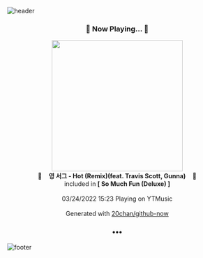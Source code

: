 ![header](https://capsule-render.vercel.app/api?type=wave&height=170&section=header&text=Hi.%20I'm%20SHIFT&fontColor=090707&fontAlignX=45&fontAlignY=65&fontSize=100)

<h3 align="center">🎵 Now Playing... 🎵</h3>
<p align="center">
  <a href="https://music.youtube.com/watch?v=BHep3SgCplM">
    <img width="300" src="https://lh3.googleusercontent.com/7Q43hp9tZ6goPOEmHj278zwoQ9Fy3jpqQ6wocFrhDIvy2f0Vx4UeLNe7NQqU5g6zLJXuI3npWVVXPu8">
  </a>
  <br>
  🎵&nbsp&nbsp&nbsp <b>영 서그 - Hot (Remix)(feat. Travis Scott, Gunna)</b> &nbsp&nbsp&nbsp🎵
  <br>
  included in <b>[ So Much Fun (Deluxe) ]</b>
  
  <br />
  <br />
  03/24/2022 15:23 Playing on YTMusic
  <br />
  <br />
  Generated with <a href="https://github.com/20chan/github-now">20chan/github-now</a>
</p>

<h3 align="center">•••</h3>

![footer](https://capsule-render.vercel.app/api?type=wave&height=150&section=footer)

